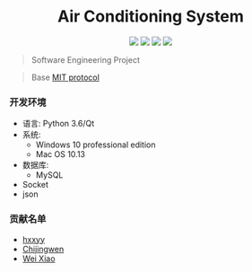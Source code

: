 

<h1 align="center">Air Conditioning System</h2>

<p align="center">
   <a><img src="https://img.shields.io/badge/language-python-orange.svg"></a>
   <a href="https://github.com/hxxyy/air-conditioning-system/blob/master/LICENSE"><img src="https://img.shields.io/badge/license-MIT-000000.svg"></a>
   <a><img src="https://img.shields.io/badge/platform-linux%7CWindows%7COSX-ff69b4.svg"></a>
   <a><img src="https://img.shields.io/badge/Command-passing-brightgreen.svg"></a>  
</p>

> Software Engineering Project

> Base [MIT protocol](https://github.com/hxxyy/air-conditioning-system/blob/master/LICENSE)

### 开发环境
* 语言: Python 3.6/Qt
* 系统:
    * Windows 10 professional edition
    * Mac OS 10.13
* 数据库:
    * MySQL
* Socket
* json
    
### 贡献名单
* [hxxyy](https://github.com/hxxyy)
* [Chijingwen](https://github.com/Chijingwen)
* [Wei Xiao](https://github.com/awybupt)

